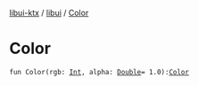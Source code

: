 [libui-ktx](../index.md) / [libui](index.md) / [Color](./-color.md)

# Color

`fun Color(rgb: `[`Int`](https://kotlinlang.org/api/latest/jvm/stdlib/kotlin/-int/index.html)`, alpha: `[`Double`](https://kotlinlang.org/api/latest/jvm/stdlib/kotlin/-double/index.html)` = 1.0): `[`Color`](-color/index.md)